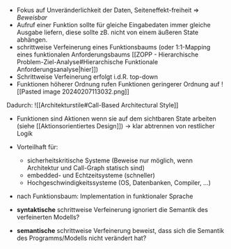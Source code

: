 - Fokus auf Unveränderlichkeit der Daten, Seiteneffekt-freiheit => *Beweisbar*
- Aufruf einer Funktion sollte für gleiche Eingabedaten immer gleiche Ausgabe liefern, diese sollte zB. nicht von einem äußeren State abhängen.
- schrittweise Verfeinerung eines Funktionsbaums (oder 1:1-Mapping eines funktionalen Anforderungsbaums [[ZOPP - Hierarchische Problem-Ziel-Analyse#Hierarchische Funktionale Anforderungsanalyse|hier]])
- Schrittweise Verfeinerung erfolgt i.d.R. top-down
- Funktionen höherer Ordnung rufen Funktionen geringerer Ordnung auf
![[Pasted image 20240207113032.png]]

Dadurch:
![[Architekturstile#Call-Based Architectural Style]]

- Funktionen sind Aktionen wenn sie auf dem sichtbaren State arbeiten (siehe [[Aktionsorientiertes Design]]) -> klar abtrennen von restlicher Logik

- Vorteilhaft für:
	- sicherheitskritische Systeme (Beweise nur möglich, wenn Architektur und Call-Graph statisch sind)
	- embedded- und Echtzeitsysteme (schneller)
	- Hochgeschwindigkeitssysteme (OS, Datenbanken, Compiler, ...)

- nach Funktionsbaum: Implementation in funktionaler Sprache
- **syntaktische** schrittweise Verfeinerung ignoriert die Semantik des verfeinerten Modells?
- **semantische** schrittweise Verfeinerung beweist, dass sich die Semantik des Programms/Modells nicht verändert hat?